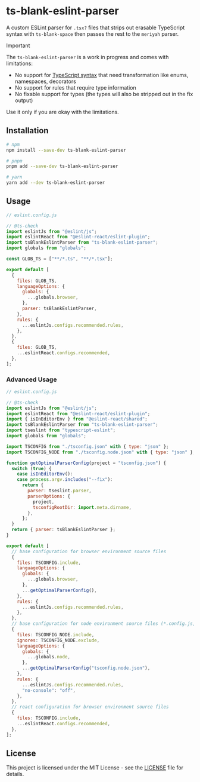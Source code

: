 # ts-blank-eslint-parser

A custom ESLint parser for `.tsx?` files that strips out erasable TypeScript syntax with `ts-blank-space` then passes the rest to the `meriyah` parser.

> [!IMPORTANT]
> The `ts-blank-eslint-parser` is a work in progress and comes with limitations:
>
> - No support for [TypeScript syntax](https://github.com/bloomberg/ts-blank-space/blob/main/docs/unsupported_syntax.md) that need transformation like enums, namespaces, decorators
> - No support for rules that require type information
> - No fixable support for types (the types will also be stripped out in the fix output)
>
> Use it only if you are okay with the limitations.

## Installation

```bash
# npm
npm install --save-dev ts-blank-eslint-parser

# pnpm
pnpm add --save-dev ts-blank-eslint-parser

# yarn
yarn add --dev ts-blank-eslint-parser
```

## Usage

```js
// eslint.config.js

// @ts-check
import eslintJs from "@eslint/js";
import eslintReact from "@eslint-react/eslint-plugin";
import tsBlankEslintParser from "ts-blank-eslint-parser";
import globals from "globals";

const GLOB_TS = ["**/*.ts", "**/*.tsx"];

export default [
  {
    files: GLOB_TS,
    languageOptions: {
      globals: {
        ...globals.browser,
      },
      parser: tsBlankEslintParser,
    },
    rules: {
      ...eslintJs.configs.recommended.rules,
    },
  },
  {
    files: GLOB_TS,
    ...eslintReact.configs.recommended,
  },
];
```

### Advanced Usage

```js
// eslint.config.js

// @ts-check
import eslintJs from "@eslint/js";
import eslintReact from "@eslint-react/eslint-plugin";
import { isInEditorEnv } from "@eslint-react/shared";
import tsBlankEslintParser from "ts-blank-eslint-parser";
import tseslint from "typescript-eslint";
import globals from "globals";

import TSCONFIG from "./tsconfig.json" with { type: "json" };
import TSCONFIG_NODE from "./tsconfig.node.json" with { type: "json" };

function getOptimalParserConfig(project = "tsconfig.json") {
  switch (true) {
    case isInEditorEnv():
    case process.argv.includes("--fix"):
      return {
        parser: tseslint.parser,
        parserOptions: {
          project,
          tsconfigRootDir: import.meta.dirname,
        },
      };
  }
  return { parser: tsBlankEslintParser };
}

export default [
  // base configuration for browser environment source files
  {
    files: TSCONFIG.include,
    languageOptions: {
      globals: {
        ...globals.browser,
      },
      ...getOptimalParserConfig(),
    },
    rules: {
      ...eslintJs.configs.recommended.rules,
    },
  },
  // base configuration for node environment source files (*.config.js, etc.)
  {
    files: TSCONFIG_NODE.include,
    ignores: TSCONFIG_NODE.exclude,
    languageOptions: {
      globals: {
        ...globals.node,
      },
      ...getOptimalParserConfig("tsconfig.node.json"),
    },
    rules: {
      ...eslintJs.configs.recommended.rules,
      "no-console": "off",
    },
  },
  // react configuration for browser environment source files
  {
    files: TSCONFIG.include,
    ...eslintReact.configs.recommended,
  },
];
```

## License

This project is licensed under the MIT License - see the [LICENSE](LICENSE) file for details.
